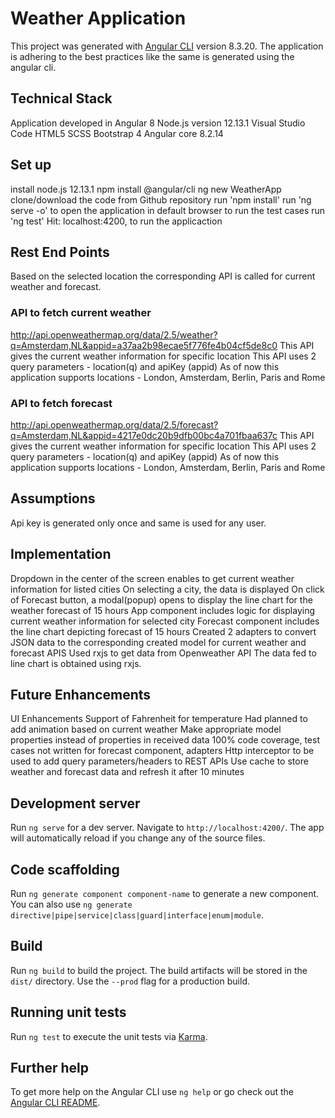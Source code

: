 # Weather Application

This project was generated with [Angular CLI](https://github.com/angular/angular-cli) version 8.3.20.
The application is adhering to the best practices like the same is generated using the angular cli.

## Technical Stack

Application developed in Angular 8
Node.js version	12.13.1
Visual Studio Code
HTML5
SCSS
Bootstrap 4
Angular core 8.2.14

## Set up

install node.js 12.13.1
npm install @angular/cli
ng new WeatherApp
clone/download the code from Github repository
run 'npm install'
run 'ng serve -o' to open the application in default browser
to run the test cases run 'ng test'
Hit: localhost:4200, to run the applicaction

## Rest End Points

Based on the selected location the corresponding API is called for current weather and forecast.

### API to fetch current weather

http://api.openweathermap.org/data/2.5/weather?q=Amsterdam,NL&appid=a37aa2b98ecae5f776fe4b04cf5de8c0
This API gives the current weather information for specific location
This API uses 2 query parameters - location(q) and apiKey (appid)
As of now this application supports locations - London, Amsterdam, Berlin, Paris and Rome

### API to fetch forecast

http://api.openweathermap.org/data/2.5/forecast?q=Amsterdam,NL&appid=4217e0dc20b9dfb00bc4a701fbaa637c
This API gives the current weather information for specific location
This API uses 2 query parameters - location(q) and apiKey (appid)
As of now this application supports locations - London, Amsterdam, Berlin, Paris and Rome

## Assumptions

Api key is generated only once and same is used for any user.

## Implementation

Dropdown in the center of the screen enables to get current weather information for listed cities
On selecting a city, the data is displayed 
On click of Forecast button, a modal(popup) opens to display the line chart for the weather forecast of 15 hours
App component includes logic for displaying current weather information for selected city
Forecast component includes the line chart depicting forecast of 15 hours
Created 2 adapters to convert JSON data to the corresponding created model for current weather and forecast APIS
Used rxjs to get data from Openweather API
The data fed to line chart is obtained using rxjs.

## Future Enhancements

UI Enhancements
Support of Fahrenheit for temperature
Had planned to add animation based on current weather
Make appropriate model properties instead of properties in received data
100% code coverage, test cases not written for forecast component, adapters
Http interceptor to be used to add query parameters/headers to REST APIs
Use cache to store weather and forecast data and refresh it after 10 minutes

## Development server

Run `ng serve` for a dev server. Navigate to `http://localhost:4200/`. The app will automatically reload if you change any of the source files.

## Code scaffolding

Run `ng generate component component-name` to generate a new component. You can also use `ng generate directive|pipe|service|class|guard|interface|enum|module`.

## Build

Run `ng build` to build the project. The build artifacts will be stored in the `dist/` directory. Use the `--prod` flag for a production build.

## Running unit tests

Run `ng test` to execute the unit tests via [Karma](https://karma-runner.github.io).

## Further help

To get more help on the Angular CLI use `ng help` or go check out the [Angular CLI README](https://github.com/angular/angular-cli/blob/master/README.md).
